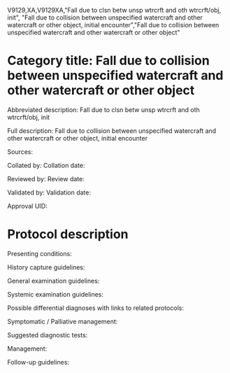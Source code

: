 V9129,XA,V9129XA,"Fall due to clsn betw unsp wtrcrft and oth wtrcrft/obj, init", "Fall due to collision between unspecified watercraft and other watercraft or other object, initial encounter","Fall due to collision between unspecified watercraft and other watercraft or other object"
# Category title: Fall due to collision between unspecified watercraft and other watercraft or other object

Abbreviated description: Fall due to clsn betw unsp wtrcrft and oth wtrcrft/obj, init

Full description: Fall due to collision between unspecified watercraft and other watercraft or other object, initial encounter

Sources:

Collated by:
Collation date:

Reviewed by:
Review date:

Validated by:
Validation date:

Approval UID:

# Protocol description

Presenting conditions:

History capture guidelines:

General examination guidelines:

Systemic examination guidelines:

Possible differential diagnoses with links to related protocols:

Symptomatic / Palliative management:

Suggested diagnostic tests:

Management:

Follow-up guidelines:

